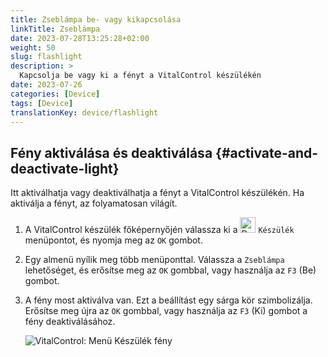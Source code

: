 ```yaml
---
title: Zseblámpa be- vagy kikapcsolása
linkTitle: Zseblámpa
date: 2023-07-28T13:25:28+02:00
weight: 50
slug: flashlight
description: >
  Kapcsolja be vagy ki a fényt a VitalControl készülékén
date: 2023-07-26
categories: [Device]
tags: [Device]
translationKey: device/flashlight
---
```

## Fény aktiválása és deaktiválása {#activate-and-deactivate-light}

Itt aktiválhatja vagy deaktiválhatja a fényt a VitalControl készülékén. Ha aktiválja a fényt, az folyamatosan világít.

1. A VitalControl készülék főképernyőjén válassza ki a <img src="/icons/device.svg" width="25" align="bottom" alt="Device" /> `Készülék` menüpontot, és nyomja meg az `OK` gombot.

2. Egy almenü nyílik meg több menüponttal. Válassza a `Zseblámpa` lehetőséget, és erősítse meg az `OK` gombbal, vagy használja az `F3` (Be) gombot.

3. A fény most aktiválva van. Ezt a beállítást egy sárga kör szimbolizálja. Erősítse meg újra az `OK` gombbal, vagy használja az `F3` (Ki) gombot a fény deaktiválásához.

   ![VitalControl: Menü Készülék fény](../images/light.png "Fény aktiválása és deaktiválása")

